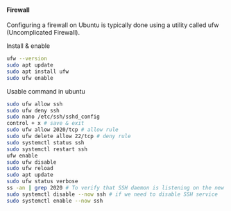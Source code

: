 #### Firewall
Configuring a firewall on Ubuntu is typically done using a utility called ufw (Uncomplicated Firewall).

Install & enable
```bash
ufw --version
sudo apt update
sudo apt install ufw
sudo ufw enable
```

Usable command in ubuntu
```bash
sudo ufw allow ssh
sudo ufw deny ssh
sudo nano /etc/ssh/sshd_config
control + x # save & exit
sudo ufw allow 2020/tcp # allow rule
sudo ufw delete allow 22/tcp # deny rule
sudo systemctl status ssh
sudo systemctl restart ssh
ufw enable
sudo ufw disable
sudo ufw reload
sudo apt update
sudo ufw status verbose
ss -an | grep 2020 # To verify that SSH daemon is listening on the new port 2020, type:
sudo systemctl disable --now ssh # if we need to disable SSH service
sudo systemctl enable --now ssh
```